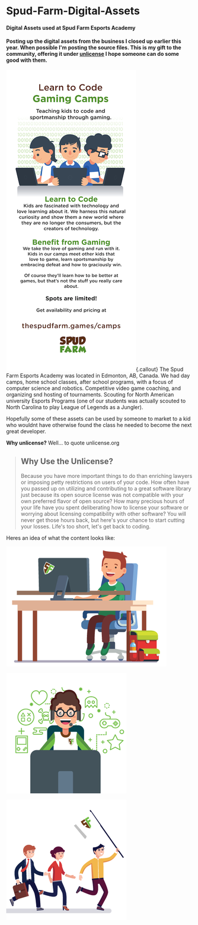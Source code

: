 # Spud-Farm-Digital-Assets

#### Digital Assets used at Spud Farm Esports Academy 

#### Posting up the digital assets from the business I closed up earlier this year. When possible I'm posting the source files. This is my gift to the community, offering it under **[unlicense](http://unlicense.org)** I hope someone can do some good with them.

![banner](/banner02.png){.callout}
The Spud Farm Esports Academy was located in Edmonton, AB, Canada. We had day camps, home school classes, after school programs, with a focus of computer science and robotics. Competitive video game coaching, and organizing snd hosting of tournaments. Scouting for North American university Esports Programs (one of our students was actually scouted to North Carolina to play League of Legends as a Jungler). 

Hopefully some of these assets can be used by someone to market to a kid who wouldnt have otherwise found the class he needed to become the next great developer.

**Why unlicense?** Well... to quote unlicense.org

> ## Why Use the Unlicense?
> Because you have more important things to do than enriching lawyers or imposing petty restrictions on users of your code. How often have you passed up on utilizing and contributing to a great software library just because its open source license was not compatible with your own preferred flavor of open source? How many precious hours of your life have you spent deliberating how to license your software or worrying about licensing compatibility with other software? You will never get those hours back, but here's your chance to start cutting your losses. Life's too short, let's get back to coding.

Heres an idea of what the content looks like:

![Kid in Chair](KidChair.png)

![Kid Coder](Leagues.png)

![Party](Party.png)
